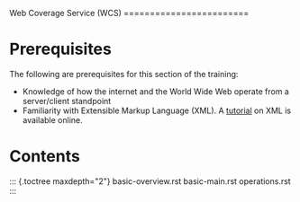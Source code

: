 Web Coverage Service (WCS) ========================

# Prerequisites

The following are prerequisites for this section of the training:

-   Knowledge of how the internet and the World Wide Web operate from a
    server/client standpoint
-   Familiarity with Extensible Markup Language (XML). A
    [tutorial](https://www.w3schools.com/xml/) on XML is available
    online.

# Contents

::: {.toctree maxdepth="2"}
basic-overview.rst basic-main.rst operations.rst
:::
